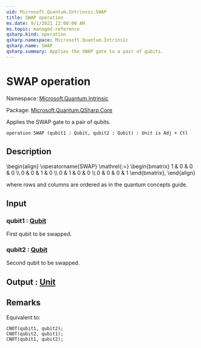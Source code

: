 ```yaml
---
uid: Microsoft.Quantum.Intrinsic.SWAP
title: SWAP operation
ms.date: 9/1/2021 12:00:00 AM
ms.topic: managed-reference
qsharp.kind: operation
qsharp.namespace: Microsoft.Quantum.Intrinsic
qsharp.name: SWAP
qsharp.summary: Applies the SWAP gate to a pair of qubits.
---
```


# SWAP operation

Namespace: [Microsoft.Quantum.Intrinsic](xref:Microsoft.Quantum.Intrinsic)

Package: [Microsoft.Quantum.QSharp.Core](https://nuget.org/packages/Microsoft.Quantum.QSharp.Core)


Applies the SWAP gate to a pair of qubits.

```qsharp
operation SWAP (qubit1 : Qubit, qubit2 : Qubit) : Unit is Adj + Ctl
```


## Description

\begin{align}\operatorname{SWAP} \mathrel{:=}\begin{bmatrix}1 & 0 & 0 & 0 \\\\0 & 0 & 1 & 0 \\\\0 & 1 & 0 & 0 \\\\0 & 0 & 0 & 1\end{bmatrix},\end{align}where rows and columns are ordered as in the quantum concepts guide.

## Input

### qubit1 : [Qubit](xref:microsoft.quantum.qsharp.valueliterals#qubit-literals)

First qubit to be swapped.


### qubit2 : [Qubit](xref:microsoft.quantum.qsharp.valueliterals#qubit-literals)

Second qubit to be swapped.



## Output : [Unit](xref:microsoft.quantum.qsharp.valueliterals#unit-literal)



## Remarks

Equivalent to:```qsharpCNOT(qubit1, qubit2);CNOT(qubit2, qubit1);CNOT(qubit1, qubit2);```